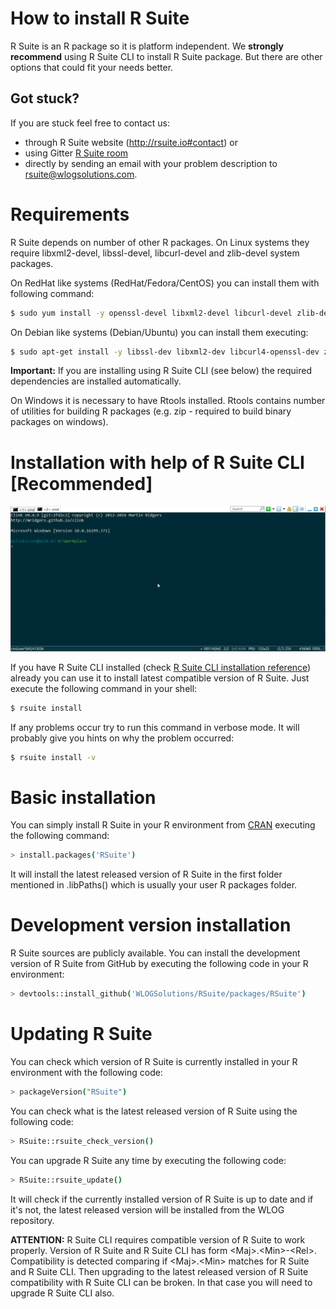 # How to install R Suite

R Suite is an R package so it is platform independent. We **strongly
recommend** using R Suite CLI to install R Suite package. But there
are other options that could fit your needs better.

## **Got stuck?**

If you are stuck feel free to contact us:

* through R Suite website (http://rsuite.io#contact) or 
* using Gitter [R Suite room](https://gitter.im/WLOGSolutions/RSuite "R Suite room")
* directly by sending an email with your problem description to [rsuite@wlogsolutions.com](mailto:rsuite@wlogsolutions.com).

# Requirements

R Suite depends on number of other R packages. On Linux systems they require
libxml2-devel, libssl-devel, libcurl-devel and zlib-devel system packages.

On RedHat like systems (RedHat/Fedora/CentOS) you can install them 
with following command:

```bash
$ sudo yum install -y openssl-devel libxml2-devel libcurl-devel zlib-devel
```

On Debian like systems (Debian/Ubuntu) you can install them executing:

```bash
$ sudo apt-get install -y libssl-dev libxml2-dev libcurl4-openssl-dev zlib1g-dev
```

**Important:** If you are installing using R Suite CLI (see below) the
required dependencies are installed automatically.

On Windows it is necessary to have Rtools installed. Rtools contains number of utilities for building R packages 
(e.g. zip - required to build binary packages on windows).

# Installation with help of R Suite CLI [Recommended]

![Installing R Suite with R Suite CLI](https://github.com/WLOGSolutions/RSuite/blob/master/docs/media/rsuite_install_with_cli.png "Installing R Suite with R Suite CLI")

If you have R Suite CLI installed (check [R Suite CLI installation
reference](http://rsuite.io/RSuite_Tutorial.php?article=rsuite_cli_installation.md
"R Suite CLI installation reference.")) already you can use it to
install latest compatible version of R Suite. Just execute the following
command in your shell:

```bash
$ rsuite install
```

If any problems occur try to run this command in verbose mode. It will probably
give you hints on why the problem occurred:

```bash
$ rsuite install -v
```

# Basic installation

You can simply install R Suite in your R environment from [CRAN](https://cran.r-project.org/package=RSuite)
executing the following command:

```bash
> install.packages('RSuite')
```

It will install the latest released version of R Suite in the first folder mentioned in 
.libPaths() which is usually your user R packages folder.

# Development version installation

R Suite sources are publicly available. You can install the development version of 
R Suite from GitHub by executing the following code in your R environment:

```bash
> devtools::install_github('WLOGSolutions/RSuite/packages/RSuite')
```

# Updating R Suite

You can check which version of R Suite is currently installed in your R environment
with the following code:

```bash
> packageVersion("RSuite")
```

You can check what is the latest released version of R Suite using the following code:

```bash
> RSuite::rsuite_check_version()
```

You can upgrade R Suite any time by executing the following code:

```bash
> RSuite::rsuite_update()
```

It will check if the currently installed version of R Suite is up to date and if it's
not, the latest released version will be installed from the WLOG repository.

**ATTENTION:** R Suite CLI requires compatible version of R Suite to work properly.
Version of R Suite and R Suite CLI has form \<Maj\>.\<Min\>-\<Rel\>. Compatibility is 
detected comparing if \<Maj\>.\<Min\> matches for R Suite and R Suite CLI. Then upgrading
to the latest released version of R Suite compatibility with R Suite CLI can be broken.
In that case you will need to upgrade R Suite CLI also.
